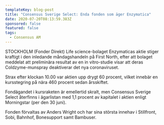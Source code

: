 ```yaml
---
templateKey: blog-post
title: "Consensus Sverige Select: Enda fonden som äger Enzymatica"
date: 2020-07-20T08:13:59.383Z
sponsored: false
featured: false
tags:
  - Consensus AM
---
```

STOCKHOLM (Fonder Direkt) Life science-bolaget Enzymaticas aktie stiger kraftigt i den inledande måndagshandeln på First North, efter att bolaget meddelat att preliminära resultat av en in vitro-studie visar att deras Coldzyme-munspray deaktiverar det nya coronaviruset.

Strax efter klockan 10.00 var aktien upp drygt 60 procent, vilket innebär en kursstegring på nära 460 procent sedan årsskiftet.

Fondägandet i kursraketen är emellertid skralt, men Consensus Sverige Select återfinns i ägarlistan med 1,1 procent av kapitalet i aktien enligt Morningstar (per den 30 juni).

Fonden förvaltas av Anders Wright och har sina största innehav i Stillfront, Sobi, Bahnhof, Bonesupport samt Bambuser.